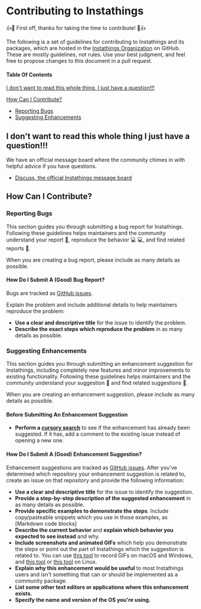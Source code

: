 # Contributing to Instathings

👍🎉 First off, thanks for taking the time to contribute! 🎉👍

The following is a set of guidelines for contributing to Instathings and its packages, which are hosted in the [Instathings Organization](https://github.com/Instathings/) on GitHub. These are mostly guidelines, not rules. Use your best judgment, and feel free to propose changes to this document in a pull request.

#### Table Of Contents

[I don't want to read this whole thing, I just have a question!!!](#i-dont-want-to-read-this-whole-thing-i-just-have-a-question)

[How Can I Contribute?](#how-can-i-contribute)
  * [Reporting Bugs](#reporting-bugs)
  * [Suggesting Enhancements](#suggesting-enhancements)

## I don't want to read this whole thing I just have a question!!!

We have an official message board where the community chimes in with helpful advice if you have questions.

* [Discuss, the official Instathings message board](https://forum.instathings.io)

## How Can I Contribute?

### Reporting Bugs

This section guides you through submitting a bug report for Instathings. Following these guidelines helps maintainers and the community understand your report :pencil:, reproduce the behavior :computer: :computer:, and find related reports :mag_right:.

When you are creating a bug report, please include as many details as possible. 

#### How Do I Submit A (Good) Bug Report?

Bugs are tracked as [GitHub issues](https://guides.github.com/features/issues/).

Explain the problem and include additional details to help maintainers reproduce the problem:

* **Use a clear and descriptive title** for the issue to identify the problem.
* **Describe the exact steps which reproduce the problem** in as many details as possible.


### Suggesting Enhancements

This section guides you through submitting an enhancement suggestion for Instathings, including completely new features and minor improvements to existing functionality. Following these guidelines helps maintainers and the community understand your suggestion :pencil: and find related suggestions :mag_right:.

When you are creating an enhancement suggestion, please include as many details as possible.

#### Before Submitting An Enhancement Suggestion

* **Perform a [cursory search](https://github.com/search?q=+is%3Aissue+user%3Ainstathings)** to see if the enhancement has already been suggested. If it has, add a comment to the existing issue instead of opening a new one.

#### How Do I Submit A (Good) Enhancement Suggestion?

Enhancement suggestions are tracked as [GitHub issues](https://guides.github.com/features/issues/). After you've determined which repository your enhancement suggestion is related to, create an issue on that repository and provide the following information:

* **Use a clear and descriptive title** for the issue to identify the suggestion.
* **Provide a step-by-step description of the suggested enhancement** in as many details as possible.
* **Provide specific examples to demonstrate the steps**. Include copy/pasteable snippets which you use in those examples, as [Markdown code blocks]
* **Describe the current behavior** and **explain which behavior you expected to see instead** and why.
* **Include screenshots and animated GIFs** which help you demonstrate the steps or point out the part of Instathings which the suggestion is related to. You can use [this tool](https://www.cockos.com/licecap/) to record GIFs on macOS and Windows, and [this tool](https://github.com/colinkeenan/silentcast) or [this tool](https://github.com/GNOME/byzanz) on Linux.
* **Explain why this enhancement would be useful** to most Instathings users and isn't something that can or should be implemented as a community package.
* **List some other text editors or applications where this enhancement exists.**
* **Specify the name and version of the OS you're using.**
